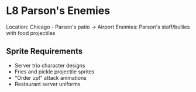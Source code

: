 # L8 Parson's Enemies

Location: Chicago - Parson's patio → Airport
Enemies: Parson's staff/bullies with food projectiles

## Sprite Requirements
- Server trio character designs
- Fries and pickle projectile sprites
- "Order up!" attack animations
- Restaurant server uniforms